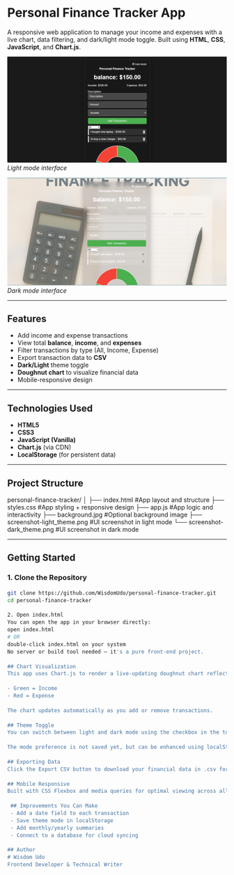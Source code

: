 #  Personal Finance Tracker App

A responsive web application to manage your income and expenses with a live chart, data filtering, and dark/light mode toggle. Built using **HTML**, **CSS**, **JavaScript**, and **Chart.js**.

![screenshot](https://github.com/WisdomUdo/personal-financial-tracker/blob/main/img/dark_theme.png)  
*Light mode interface*

![screenshot](https://github.com/WisdomUdo/personal-financial-tracker/blob/main/img/light_theme.png)  
*Dark mode interface*

---

##  Features

-  Add income and expense transactions
-  View total **balance**, **income**, and **expenses**
-  Filter transactions by type (All, Income, Expense)
-  Export transaction data to **CSV**
-  **Dark/Light** theme toggle
-  **Doughnut chart** to visualize financial data
-  Mobile-responsive design

---

## Technologies Used

- **HTML5**
- **CSS3**
- **JavaScript (Vanilla)**
- **Chart.js** (via CDN)
- **LocalStorage** (for persistent data)

---

## Project Structure

personal-finance-tracker/
│
├── index.html #App layout and structure
├── styles.css #App styling + responsive design
├── app.js #App logic and interactivity
├── background.jpg #Optional background image
├── screenshot-light_theme.png #UI screenshot in light mode
└── screenshot-dark_theme.png #UI screenshot in dark mode

---

##  Getting Started

### 1. Clone the Repository

```bash
git clone https://github.com/WisdomUdo/personal-finance-tracker.git
cd personal-finance-tracker

2. Open index.html
You can open the app in your browser directly:
open index.html
# OR
double-click index.html on your system
No server or build tool needed – it's a pure front-end project.

## Chart Visualization
This app uses Chart.js to render a live-updating doughnut chart reflecting your income and expenses.

- Green = Income
- Red = Expense

The chart updates automatically as you add or remove transactions.

## Theme Toggle
You can switch between light and dark mode using the checkbox in the top-right corner.

The mode preference is not saved yet, but can be enhanced using localStorage.

## Exporting Data
Click the Export CSV button to download your financial data in .csv format. Useful for Excel or Google Sheets imports.

## Mobile Responsive
Built with CSS Flexbox and media queries for optimal viewing across all screen sizes.

 ## Improvements You Can Make
 - Add a date field to each transaction
 - Save theme mode in localStorage
 - Add monthly/yearly summaries
 - Connect to a database for cloud syncing

## Author
# Wisdom Udo
Frontend Developer & Technical Writer
